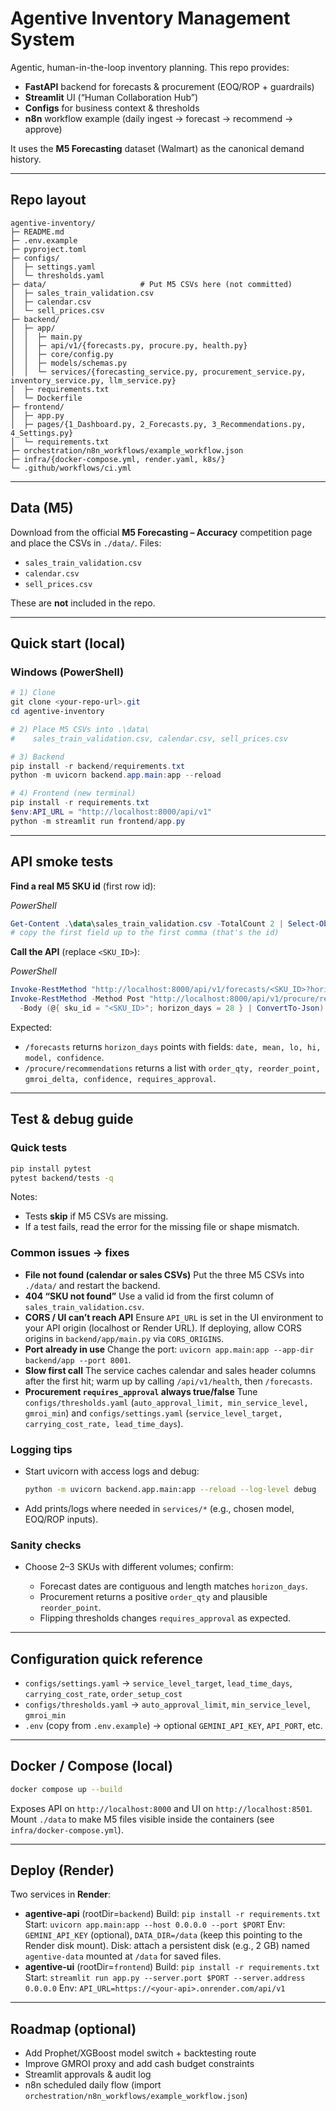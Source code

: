 # Agentive Inventory Management System

Agentic, human-in-the-loop inventory planning. This repo provides:

* **FastAPI** backend for forecasts & procurement (EOQ/ROP + guardrails)
* **Streamlit** UI (“Human Collaboration Hub”)
* **Configs** for business context & thresholds
* **n8n** workflow example (daily ingest → forecast → recommend → approve)

It uses the **M5 Forecasting** dataset (Walmart) as the canonical demand history.

---

## Repo layout

```
agentive-inventory/
├─ README.md
├─ .env.example
├─ pyproject.toml
├─ configs/
│  ├─ settings.yaml
│  └─ thresholds.yaml
├─ data/                     # Put M5 CSVs here (not committed)
│  ├─ sales_train_validation.csv
│  ├─ calendar.csv
│  └─ sell_prices.csv
├─ backend/
│  ├─ app/
│  │  ├─ main.py
│  │  ├─ api/v1/{forecasts.py, procure.py, health.py}
│  │  ├─ core/config.py
│  │  ├─ models/schemas.py
│  │  └─ services/{forecasting_service.py, procurement_service.py, inventory_service.py, llm_service.py}
│  ├─ requirements.txt
│  └─ Dockerfile
├─ frontend/
│  ├─ app.py
│  ├─ pages/{1_Dashboard.py, 2_Forecasts.py, 3_Recommendations.py, 4_Settings.py}
│  └─ requirements.txt
├─ orchestration/n8n_workflows/example_workflow.json
├─ infra/{docker-compose.yml, render.yaml, k8s/}
└─ .github/workflows/ci.yml
```

---

## Data (M5)

Download from the official **M5 Forecasting – Accuracy** competition page and place the CSVs in `./data/`. Files:

* `sales_train_validation.csv`
* `calendar.csv`
* `sell_prices.csv`

These are **not** included in the repo.

---

## Quick start (local)

### Windows (PowerShell)

```powershell
# 1) Clone
git clone <your-repo-url>.git
cd agentive-inventory

# 2) Place M5 CSVs into .\data\
#    sales_train_validation.csv, calendar.csv, sell_prices.csv

# 3) Backend
pip install -r backend/requirements.txt
python -m uvicorn backend.app.main:app --reload

# 4) Frontend (new terminal)
pip install -r requirements.txt
$env:API_URL = "http://localhost:8000/api/v1"
python -m streamlit run frontend/app.py
```

---

## API smoke tests

**Find a real M5 SKU id** (first row id):

*PowerShell*

```powershell
Get-Content .\data\sales_train_validation.csv -TotalCount 2 | Select-Object -Last 1
# copy the first field up to the first comma (that's the id)
```


**Call the API** (replace `<SKU_ID>`):

*PowerShell*

```powershell
Invoke-RestMethod "http://localhost:8000/api/v1/forecasts/<SKU_ID>?horizon_days=28"
Invoke-RestMethod -Method Post "http://localhost:8000/api/v1/procure/recommendations" `
  -Body (@{ sku_id = "<SKU_ID>"; horizon_days = 28 } | ConvertTo-Json) -ContentType "application/json"
```


Expected:

* `/forecasts` returns `horizon_days` points with fields: `date, mean, lo, hi, model, confidence`.
* `/procure/recommendations` returns a list with `order_qty, reorder_point, gmroi_delta, confidence, requires_approval`.

---

## Test & debug guide

### Quick tests

```bash
pip install pytest
pytest backend/tests -q
```

Notes:

* Tests **skip** if M5 CSVs are missing.
* If a test fails, read the error for the missing file or shape mismatch.

### Common issues → fixes

* **File not found (calendar or sales CSVs)**
  Put the three M5 CSVs into `./data/` and restart the backend.
* **404 “SKU not found”**
  Use a valid id from the first column of `sales_train_validation.csv`.
* **CORS / UI can’t reach API**
  Ensure `API_URL` is set in the UI environment to your API origin (localhost or Render URL).
  If deploying, allow CORS origins in `backend/app/main.py` via `CORS_ORIGINS`.
* **Port already in use**
  Change the port: `uvicorn app.main:app --app-dir backend/app --port 8001`.
* **Slow first call**
  The service caches calendar and sales header columns after the first hit; warm up by calling `/api/v1/health`, then `/forecasts`.
* **Procurement `requires_approval` always true/false**
  Tune `configs/thresholds.yaml` (`auto_approval_limit, min_service_level, gmroi_min`) and `configs/settings.yaml` (`service_level_target, carrying_cost_rate, lead_time_days`).

### Logging tips

* Start uvicorn with access logs and debug:

  ```bash
  python -m uvicorn backend.app.main:app --reload --log-level debug
  ```
* Add prints/logs where needed in `services/*` (e.g., chosen model, EOQ/ROP inputs).

### Sanity checks

* Choose 2–3 SKUs with different volumes; confirm:

  * Forecast dates are contiguous and length matches `horizon_days`.
  * Procurement returns a positive `order_qty` and plausible `reorder_point`.
  * Flipping thresholds changes `requires_approval` as expected.

---

## Configuration quick reference

* `configs/settings.yaml` → `service_level_target`, `lead_time_days`, `carrying_cost_rate`, `order_setup_cost`
* `configs/thresholds.yaml` → `auto_approval_limit`, `min_service_level`, `gmroi_min`
* `.env` (copy from `.env.example`) → optional `GEMINI_API_KEY`, `API_PORT`, etc.

---

## Docker / Compose (local)

```bash
docker compose up --build
```

Exposes API on `http://localhost:8000` and UI on `http://localhost:8501`.
Mount `./data` to make M5 files visible inside the containers (see `infra/docker-compose.yml`).

---

## Deploy (Render)

Two services in **Render**:

* **agentive-api** (rootDir=`backend`)
  Build: `pip install -r requirements.txt`
  Start: `uvicorn app.main:app --host 0.0.0.0 --port $PORT`
  Env: `GEMINI_API_KEY` (optional), `DATA_DIR=/data` (keep this pointing to the Render disk mount).
  Disk: attach a persistent disk (e.g., 2 GB) named `agentive-data` mounted at `/data` for saved files.
* **agentive-ui** (rootDir=`frontend`)
  Build: `pip install -r requirements.txt`
  Start: `streamlit run app.py --server.port $PORT --server.address 0.0.0.0`
  Env: `API_URL=https://<your-api>.onrender.com/api/v1`

---

## Roadmap (optional)

* Add Prophet/XGBoost model switch + backtesting route
* Improve GMROI proxy and add cash budget constraints
* Streamlit approvals & audit log
* n8n scheduled daily flow (import `orchestration/n8n_workflows/example_workflow.json`)
